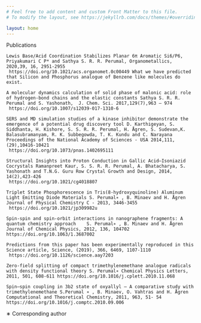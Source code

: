```yaml
---
# Feel free to add content and custom Front Matter to this file.
# To modify the layout, see https://jekyllrb.com/docs/themes/#overriding-theme-defaults

layout: home
---
```


Publications

    Lewis Base/Acid Coordination Stabilizes Planar 6π Aromatic Si6/P6, Priyakumari C P* and Sathya S. R. R. Perumal, Organometallics, 2020,39, 16, 2951-2955 
     https://doi.org/10.1021/acs.organomet.0c00449 What we have predicted that Silicon and Phosphorus analogue of Benzene like molecules do exist.

    A molecular dynamics calculation of solid phase of malonic acid: role of hydrogen-bond chains and the elastic constants Sathya S. R. R. Perumal and S. Yashonath,  J. Chem. Sci. 2017,129(7),963 – 974  
     https://doi.org/10.1007/s12039-017-1310-6

    SERS and MD simulation studies of a kinase inhibitor demonstrate the emergence of a potential drug discovery tool D. Karthigeyan, S. Siddhanta, H. Kishore, S. S. R. R. Perumal, H. Ågren, S. Sudevan,K. Balasubramanyam, R. K. Subbegowda, T. K. Kundu and C. Narayana Proceedings of the National Academy of Sciences - USA 2014,111,(29),10416-10421
     https://doi.org/10.1073/pnas.1402695111

    Structural Insights into Proton Conduction in Gallic Acid–Isoniazid Cocrystals Ramanpreet Kaur, S. S. R. R. Perumal, A. Bhatacharya, S. Yashonath and T.N.G. Guru Row Crystal Growth and Design, 2014, 14(2),423-426
     https://doi.org/10.1021/cg4018807

    Triplet State Phosphorescence in Tris(8-hydroxyquinoline) Aluminum Light Emitting Diode Materials S. Perumal∗ , B. Minaev and H. Ågren Journal of Physical Chemistry C - 2013, 3446-3455
     https://doi.org/10.1021/jp309982u

    Spin-spin and spin-orbit interactions in nanographene fragments: A quantum chemistry approach    S. Perumal∗ , B. Minaev and H. Ågren Journal of Chemical Physics, 2012, 136, 104702 
    https://doi.org/10.1063/1.3687002

    Predictions from this paper has been experimentally reproduced in this Science article, Science, (2019), 366, 6469, 1107-1110
     https://doi.org/10.1126/science.aay7203

    Zero-field splitting of compact trimethylenemethane analogue radicals with density functional theory S. Perumal∗ Chemical Physics Letters, 2011, 501, 608-611 https://doi.org/10.1016/j.cplett.2010.11.068

    Spin–spin coupling in 3b2 state of oxyallyl – A comparative study with trimethylenemethane S.Perumal ∗ , B. Minaev, O. Vahtras and H. Ågren Computational and Theoretical Chemistry, 2011, 963, 51- 54 
    https://doi.org/10.1016/j.comptc.2010.09.006

∗ Corresponding author

